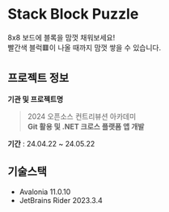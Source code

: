 # Stack Block Puzzle
8x8 보드에 블록을 맘껏 채워보세요!  
빨간색 블럭🟥이 나올 때까지 맘껏 쌓을 수 있습니다.  


## 프로젝트 정보
**기관 및 프로젝트명**
> 2024 오픈소스 컨트리뷰션 아카데미  
> **Git 활용 및 .NET 크로스 플랫폼 앱 개발**

**기간** : 24.04.22 ~ 24.05.22  

## 기술스택
- Avalonia 11.0.10
- JetBrains Rider 2023.3.4